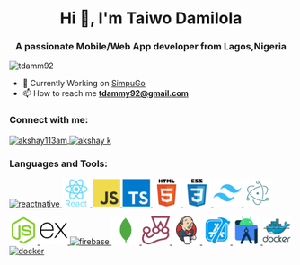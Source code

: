 <!-- ### Hi there 👋 -->

<!--
**tdammy92/tdammy92** is a ✨ _special_ ✨ repository because its `README.md` (this file) appears on your GitHub profile.

Here are some ideas to get you started:

- 🔭 I’m currently working on ...
- 🌱 I’m currently learning ...
- 👯 I’m looking to collaborate on ...
- 🤔 I’m looking for help with ...
- 💬 Ask me about ...
- 📫 How to reach me: ...
- 😄 Pronouns: ...
- ⚡ Fun fact: ...
-->


<h1 align="center">Hi 👋, I'm Taiwo Damilola</h1>
<h3 align="center">A passionate Mobile/Web App developer from Lagos,Nigeria</h3>


<p align="left"> <img src="https://komarev.com/ghpvc/?username=tdammy92&label=Profile%20views&color=0e75b6&style=flat" alt="tdamm92" /> </p>

- 🔭 Currently Working on  [SimpuGo](https://play.google.com/store/apps/details?id=co.simpu.inbox)
- 📫 How to reach me **tdammy92@gmail.com**

<h3 align="left">Connect with me:</h3>

<p align="left">
<a href="https://twitter.com/TDamilola" target="blank">
<img align="center" src="https://raw.githubusercontent.com/rahuldkjain/github-profile-readme-generator/master/src/images/icons/Social/twitter.svg" alt="akshay113am" height="30" width="40" />
</a>
  
<a href="www.linkedin.com/in/taiwo-damilola-56061a91" target="blank">
<img align="center" src="https://raw.githubusercontent.com/rahuldkjain/github-profile-readme-generator/master/src/images/icons/Social/linked-in-alt.svg" alt="akshay k" height="30" width="40" />
</a>
</p>



<h3 align="left">Languages and Tools:</h3>

<p align="left"> 
  
  <a href="https://reactnative.dev" target="_blank" rel="noreferrer"> 
  <img src="https://reactnative.dev/img/header_logo.svg" alt="reactnative" width="50" height="50"/> 
  </a>



 <a href="https://https://react.dev/" target="_blank" rel="noreferrer"> 
    <img src="https://raw.githubusercontent.com/devicons/devicon/master/icons/react/react-original-wordmark.svg" alt="react" width="50" height="50"/>
  </a>


<a href="https://developer.mozilla.org/en-US/docs/Web/JavaScript" target="_blank" rel="noreferrer"> 
<img src="https://raw.githubusercontent.com/devicons/devicon/master/icons/javascript/javascript-original.svg" alt="javascript" width="50" height="50"/>
</a>


 <a href="https://www.typescriptlang.org/" target="_blank" rel="noreferrer">  
  <img src="https://raw.githubusercontent.com/devicons/devicon/master/icons/typescript/typescript-original.svg" alt="typescript" width="50" height="50"/> 
  </a> 


 


<a href="https://www.w3.org/html/" target="_blank" rel="noreferrer"> 
<img src="https://raw.githubusercontent.com/devicons/devicon/master/icons/html5/html5-original-wordmark.svg" alt="html5" width="50" height="50"/>
</a>

 
<a href="https://www.w3schools.com/css/" target="_blank" rel="noreferrer"> 
<img src="https://raw.githubusercontent.com/devicons/devicon/master/icons/css3/css3-original-wordmark.svg" alt="css3" width="50" height="50"/> 
</a>

  <a href="https://tailwindcss.com/" target="_blank" rel="noreferrer">  
  <img src="https://github.com/devicons/devicon/blob/master/icons/tailwindcss/tailwindcss-plain.svg" alt="typescript" width="50" height="50"/> 
  </a> 


<a href="https://www.electronjs.org" target="_blank" rel="noreferrer"> 
<img src="https://raw.githubusercontent.com/devicons/devicon/master/icons/electron/electron-original.svg" alt="electron" width="50" height="50"/> 
</a> 

</p>




<p>
<a href="https://nodejs.org/en/docs" target="_blank" rel="noreferrer"> 
<img src="https://github.com/devicons/devicon/blob/master/icons/nodejs/nodejs-original.svg" alt="firebase" width="50" height="50"/>
</a> 


<a href="https://expressjs.com/" target="_blank" rel="noreferrer"> 
<img src="https://github.com/devicons/devicon/blob/master/icons/express/express-original.svg" alt="firebase" width="50" height="50"/>
</a> 

<a href="https://firebase.google.com/" target="_blank" rel="noreferrer"> 
<img src="https://www.vectorlogo.zone/logos/firebase/firebase-icon.svg" alt="firebase" width="50" height="50"/>
</a> 



<a href="https://www.mongodb.com/" target="_blank" rel="noreferrer">  
  <img src="https://github.com/devicons/devicon/blob/master/icons/mongodb/mongodb-plain.svg" alt="mongodb" width="50" height="50"/> 
</a>

<a href="https://jestjs.io/docs/getting-started" target="_blank" rel="noreferrer">  
  <img src="https://github.com/devicons/devicon/blob/master/icons/jest/jest-plain.svg" alt="mongodb" width="50" height="50"/> 
</a>


<a href="https://www.jenkins.io/doc/" target="_blank" rel="noreferrer">  
  <img src="https://github.com/devicons/devicon/blob/master/icons/jenkins/jenkins-original.svg" alt="mongodb" width="50" height="50"/> 
</a>


<a  href="https://www.swift.org/"   target="_blank" rel="noreferrer"> 
<img src="https://github.com/devicons/devicon/blob/master/icons/xcode/xcode-plain.svg" alt="swift" width="50" height="50"/> 
</a> 


 <a href="https://developer.android.com" target="_blank" rel="noreferrer">
 <img src="https://github.com/devicons/devicon/blob/master/icons/androidstudio/androidstudio-original.svg" alt="android" width="50" height="50"/> 
 </a> 

<a href="https://www.docker.com/" target="_blank" rel="noreferrer"> 
<img src="https://raw.githubusercontent.com/devicons/devicon/master/icons/docker/docker-original-wordmark.svg" alt="docker" width="50" height="50"/> 
</a> 


<a href="https://learning.postman.com/docs/introduction/overview/" target="_blank" rel="noreferrer"> 
<img src="https://www.vectorlogo.zone/logos/getpostman/getpostman-icon.svg" alt="docker" width="50" height="50"/> 
</a> 



</p>
